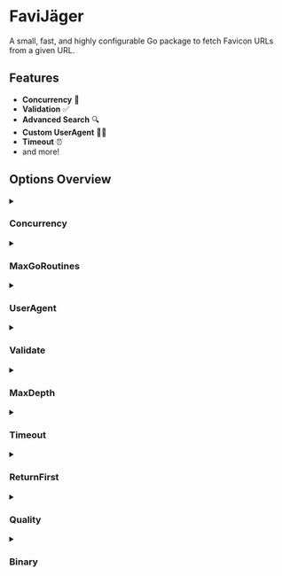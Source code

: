# FaviJäger

A small, fast, and highly configurable Go package to fetch Favicon URLs from a given URL.

<!-- START doctoc -->
<!-- END doctoc -->

<!--ts-->
<!--te-->

## Features

- **Concurrency** 🔀
- **Validation** ✅
- **Advanced Search** 🔍
- **Custom UserAgent** 🕵️‍♂️
- **Timeout** ⏰
- and more!

## Options Overview

<details>
  <summary><h3>Concurrency</h3></summary>

Type: `boolean`

Default: `false`

Enable or disable concurrent batch fetching.

> ⚠️ Enabling concurrency can increase CPU and memory usage because multiple threads or goroutines are active simultaneously. Simultaneous network requests can increase bandwidth usage, potentially leading to throttling or rate limiting by the server.

</details>

<details>
  <summary><h3>MaxGoRoutines</h3></summary>

Type: `number`

Default: `-1` (no limit)

Requirements:

- Concurrency: `true`

Set the maximum number of concurrent goroutines. This allows for fine-tuning the concurrency level for performance optimization and resource management. The value is set using the [SetLimit](https://pkg.go.dev/golang.org/x/sync/errgroup#Group.SetLimit) method.

</details>

<details>
  <summary><h3>UserAgent</h3></summary>

Type: `string`

Default: `""`

Specify custom User-Agent headers for requests, which can help avoid server rate limiting and blocking mechanisms.

</details>

<details>
  <summary><h3>Validate</h3></summary>

Type: `boolean`

Default: `false`

Validate the favicon URL to ensure it's reachable.

</details>

<details>
  <summary><h3>MaxDepth</h3></summary>

Type: `number`

Default: `2`

Specify the depth level to stop fetching favicons:

    🟢 1: Parsing HTML homepage & checking for favicon rel tags (fast)
    🟡 2: Sending requests for common root and "/public" locations (mediocre)
    🔴 3: Checking, parsing, and searching for favicons in Web App Manifests (slow)

</details>

<details>
  <summary><h3>Timeout</h3></summary>

Type: `number`

Default: `5000`

Set a timeout (in milliseconds) for fetching favicon URLs.

</details>

<details>
  <summary><h3>ReturnFirst</h3></summary>

Type: `boolean`

Default: `false`

When enabled (true), only the first favicon found will be returned.

</details>

<details>
  <summary><h3>Quality</h3></summary>

Type: `number`

Default: `3`

Requirements:

- ReturnFirst: `false`

Values:

1. Low
2. Medium
3. High

Sorts the slice of favicons based on their quality. E.g., `3` will return the highest quality favicons first.

</details>

<details>
  <summary><h3>Binary</h3></summary>

Type: `boolean`

Default: `false`

Requirements:

- ReturnFirst: `true`

Works only when ReturnFirst is enabled. When enabled (true), the function returns the raw binary data of the image instead of its URL.

</details>
